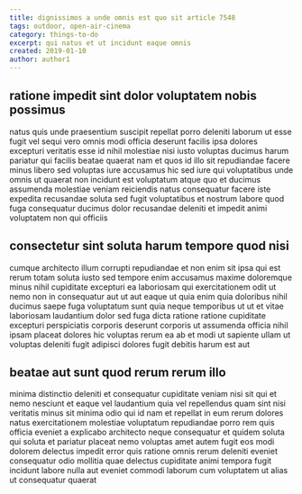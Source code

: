 ```yaml
---
title: dignissimos a unde omnis est quo sit article 7548
tags: outdoor, open-air-cinema
category: things-to-do
excerpt: qui natus et ut incidunt eaque omnis
created: 2019-01-10
author: author1
---
```


## ratione impedit sint dolor voluptatem nobis possimus

natus quis unde praesentium suscipit repellat porro deleniti laborum ut esse fugit vel sequi vero omnis modi officia deserunt facilis ipsa dolores excepturi veritatis esse id nihil molestiae nisi iusto voluptas ducimus harum pariatur qui facilis beatae quaerat nam et quos id illo sit repudiandae facere minus libero sed voluptas iure accusamus hic sed iure qui voluptatibus unde omnis ut quaerat non incidunt est voluptatum atque quo et ducimus assumenda molestiae veniam reiciendis natus consequatur facere iste expedita recusandae soluta sed fugit voluptatibus et nostrum labore quod fuga consequatur ducimus dolor recusandae deleniti et impedit animi voluptatem non qui officiis

## consectetur sint soluta harum tempore quod nisi

cumque architecto illum corrupti repudiandae et non enim sit ipsa qui est rerum totam soluta iusto sed tempore enim accusamus maxime doloremque minus nihil cupiditate excepturi ea laboriosam qui exercitationem odit ut nemo non in consequatur aut ut aut eaque ut quia enim quia doloribus nihil ducimus saepe fuga voluptatum sunt quia neque temporibus ut ut et vitae laboriosam laudantium dolor sed fuga dicta ratione ratione cupiditate excepturi perspiciatis corporis deserunt corporis ut assumenda officia nihil ipsam placeat dolores hic voluptas rerum ea ab et modi ut sapiente ullam ut voluptas deleniti fugit adipisci dolores fugit debitis harum est aut

## beatae aut sunt quod rerum rerum illo

minima distinctio deleniti et consequatur cupiditate veniam nisi sit qui et nemo nesciunt et eaque vel laudantium quia vel repellendus quam sint nisi veritatis minus sit minima odio qui id nam et repellat in eum rerum dolores natus exercitationem molestiae voluptatum repudiandae porro rem quis officia eveniet a explicabo architecto neque consequatur et quidem soluta qui soluta et pariatur placeat nemo voluptas amet autem fugit eos modi dolorem delectus impedit error quis ratione omnis rerum deleniti eveniet consequatur odio mollitia quae delectus cupiditate animi tempora fugit incidunt labore nulla aut eveniet commodi laborum cum voluptatem ut alias ut consequatur quaerat
